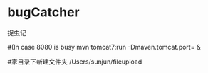 # bugCatcher
捉虫记

#(In case 8080 is busy
mvn tomcat7:run -Dmaven.tomcat.port=<port no.> &


#家目录下新建文件夹
/Users/sunjun/fileupload

